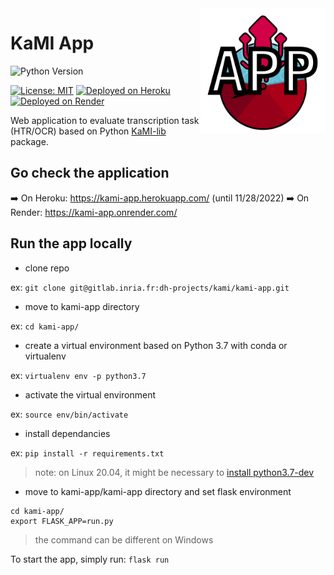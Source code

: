 
<img src="docs/static/kamiapp_logo.png" width="200" align="right">

KaMI App
=====

![Python Version](https://img.shields.io/badge/Python-%3E%3D%203.7-%2313aab7)

[![License: MIT](https://img.shields.io/badge/License-MIT-yellow.svg)](https://opensource.org/licenses/MIT) [![Deployed on Heroku](https://img.shields.io/badge/deployed%20on-heroku-%23664986)](https://kami-app.herokuapp.com/) [![Deployed on Render](https://img.shields.io/badge/deployed%20on-Render-green)](https://kami-app.onrender.com/)

Web application to evaluate transcription task (HTR/OCR) based on Python [KaMI-lib](https://github.com/KaMI-tools-project/KaMi-lib) package.

## Go check the application 

➡️ On Heroku: https://kami-app.herokuapp.com/ (until 11/28/2022)
➡️ On Render: https://kami-app.onrender.com/

## Run the app locally

- clone repo

ex: `git clone git@gitlab.inria.fr:dh-projects/kami/kami-app.git`

- move to kami-app directory

ex: `cd kami-app/`

- create a virtual environment based on Python 3.7 with conda or virtualenv

ex: `virtualenv env -p python3.7`

- activate the virtual environment

ex: `source env/bin/activate`

- install dependancies

ex: `pip install -r requirements.txt`

> note: on Linux 20.04, it might be necessary to [install python3.7-dev](https://stackoverflow.com/questions/32595050/sudo-pip-install-python-levenshtein-failed-with-error-code-1)

- move to kami-app/kami-app directory and set flask environment

```
cd kami-app/
export FLASK_APP=run.py
```

> the command can be different on Windows


To start the app, simply run: `flask run`


